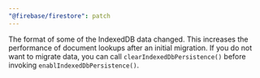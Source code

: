 ```yaml
---
"@firebase/firestore": patch
---
```


The format of some of the IndexedDB data changed. This increases the performance of document lookups after an initial migration. If you do not want to migrate data, you can call `clearIndexedDbPersistence()` before invoking `enablIndexedDbPersistence()`.
